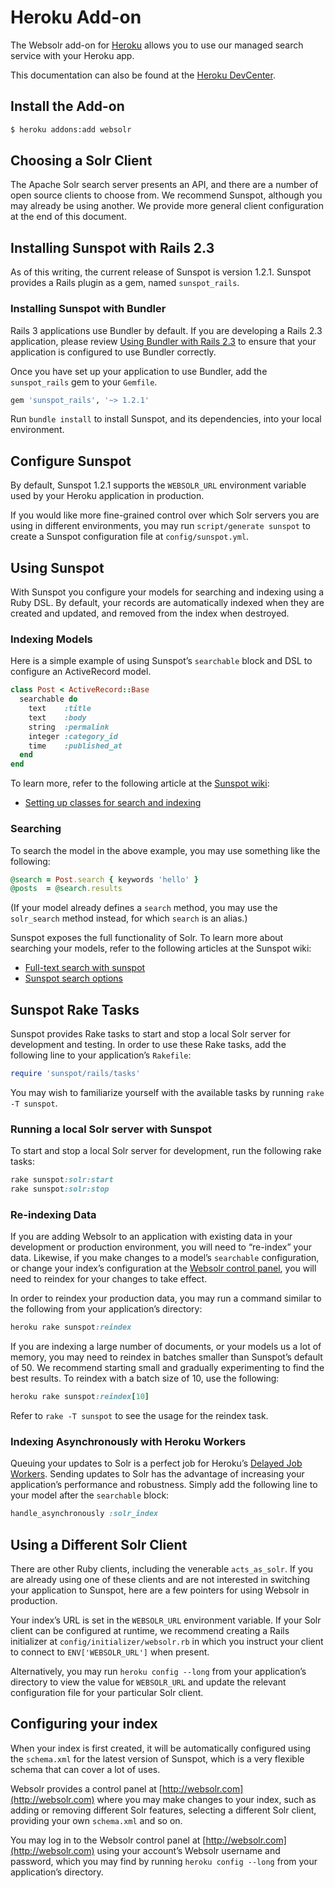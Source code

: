 # Heroku Add-on

The Websolr add-on for [Heroku](http://heroku.com) allows you to use our managed search service with your Heroku app.

This documentation can also be found at the [Heroku DevCenter](http://devcenter.heroku.com/articles/websolr).

## Install the Add-on

```bash
$ heroku addons:add websolr
```

## Choosing a Solr Client

The Apache Solr search server presents an API, and there are a number of open source clients to choose from. We recommend Sunspot, although you may already be using another. We provide more general client configuration at the end of this document.

## Installing Sunspot with Rails 2.3

As of this writing, the current release of Sunspot is version 1.2.1. Sunspot provides a Rails plugin as a gem, named `sunspot_rails`.

### Installing Sunspot with Bundler

Rails 3 applications use Bundler by default. If you are developing a Rails 2.3 application, please review [Using Bundler with Rails 2.3](http://gembundler.com/rails23.html) to ensure that your application is configured to use Bundler correctly.

Once you have set up your application to use Bundler, add the `sunspot_rails` gem to your `Gemfile`.

```ruby
gem 'sunspot_rails', '~> 1.2.1'
```

Run `bundle install` to install Sunspot, and its dependencies, into your local environment.

## Configure Sunspot

By default, Sunspot 1.2.1 supports the `WEBSOLR_URL` environment variable used by your Heroku application in production.

If you would like more fine-grained control over which Solr servers you are using in different environments, you may run `script/generate sunspot` to create a Sunspot configuration file at `config/sunspot.yml`.

## Using Sunspot

With Sunspot you configure your models for searching and indexing using a Ruby DSL. By default, your records are automatically indexed when they are created and updated, and removed from the index when destroyed.

### Indexing Models

Here is a simple example of using Sunspot’s `searchable` block and DSL to configure an ActiveRecord model.

```ruby
class Post < ActiveRecord::Base
  searchable do
    text    :title
    text    :body
    string  :permalink
    integer :category_id
    time    :published_at
  end
end
```

To learn more, refer to the following article at the [Sunspot wiki](http://wiki.github.com/outoftime/sunspot):

* [Setting up classes for search and indexing](http://wiki.github.com/outoftime/sunspot/setting-up-classes-for-search-and-indexing)

### Searching

To search the model in the above example, you may use something like the following:

```ruby
@search = Post.search { keywords 'hello' }
@posts  = @search.results
```

(If your model already defines a `search` method, you may use the `solr_search` method instead, for which `search` is an alias.)

Sunspot exposes the full functionality of Solr. To learn more about searching your models, refer to the following articles at the Sunspot wiki:

* [Full-text search with sunspot](http://wiki.github.com/outoftime/sunspot/fulltext-search)
* [Sunspot search options](http://wiki.github.com/outoftime/sunspot/working-with-search)

## Sunspot Rake Tasks

Sunspot provides Rake tasks to start and stop a local Solr server for development and testing. In order to use these Rake tasks, add the following line to your application’s `Rakefile`:

```ruby
require 'sunspot/rails/tasks'
```

You may wish to familiarize yourself with the available tasks by running `rake -T sunspot`.

### Running a local Solr server with Sunspot

To start and stop a local Solr server for development, run the following rake tasks:

```ruby
rake sunspot:solr:start
rake sunspot:solr:stop
```

### Re-indexing Data

If you are adding Websolr to an application with existing data in your development or production environment, you will need to “re-index” your data. Likewise, if you make changes to a model’s `searchable` configuration, or change your index’s configuration at the [Websolr control panel](http://websolr.com/slices), you will need to reindex for your changes to take effect.

In order to reindex your production data, you may run a command similar to the following from your application’s directory:

```ruby
heroku rake sunspot:reindex
```

If you are indexing a large number of documents, or your models us a lot of memory, you may need to reindex in batches smaller than Sunspot’s default of 50. We recommend starting small and gradually experimenting to find the best results. To reindex with a batch size of 10, use the following:

```ruby
heroku rake sunspot:reindex[10]
```

Refer to `rake -T sunspot` to see the usage for the reindex task.

### Indexing Asynchronously with Heroku Workers

Queuing your updates to Solr is a perfect job for Heroku’s [Delayed Job Workers](http://devcenter.heroku.com/articles/delayed-job). Sending updates to Solr has the advantage of increasing your application’s performance and robustness. Simply add the following line to your model after the `searchable` block:

```ruby
handle_asynchronously :solr_index
```

## Using a Different Solr Client

There are other Ruby clients, including the venerable `acts_as_solr`. If you are already using one of these clients and are not interested in switching your application to Sunspot, here are a few pointers for using Websolr in production.

Your index’s URL is set in the `WEBSOLR_URL` environment variable. If your Solr client can be configured at runtime, we recommend creating a Rails initializer at `config/initializer/websolr.rb` in which you instruct your client to connect to `ENV['WEBSOLR_URL']` when present.

Alternatively, you may run `heroku config --long` from your application’s directory to view the value for `WEBSOLR_URL` and update the relevant configuration file for your particular Solr client.

## Configuring your index

When your index is first created, it will be automatically configured using the `schema.xml` for the latest version of Sunspot, which is a very flexible schema that can cover a lot of uses.

Websolr provides a control panel at [http://websolr.com](http://websolr.com) where you may make changes to your index, such as adding or removing different Solr features, selecting a different Solr client, providing your own `schema.xml` and so on.

You may log in to the Websolr control panel at [http://websolr.com](http://websolr.com) using your account’s Websolr username and password, which you may find by running `heroku config --long` from your application’s directory.


